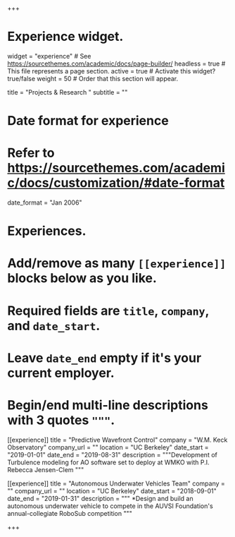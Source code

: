 +++
# Experience widget.
widget = "experience"  # See https://sourcethemes.com/academic/docs/page-builder/
headless = true  # This file represents a page section.
active = true  # Activate this widget? true/false
weight = 50  # Order that this section will appear.

title = "Projects & Research "
subtitle = ""

# Date format for experience
#   Refer to https://sourcethemes.com/academic/docs/customization/#date-format
date_format = "Jan 2006"

# Experiences.
#   Add/remove as many `[[experience]]` blocks below as you like.
#   Required fields are `title`, `company`, and `date_start`.
#   Leave `date_end` empty if it's your current employer.
#   Begin/end multi-line descriptions with 3 quotes `"""`.

  
  
[[experience]]
  title = "Predictive Wavefront Control"
  company = "W.M. Keck Observatory"
  company_url = ""
  location = "UC Berkeley"
  date_start = "2019-01-01"
  date_end = "2019-08-31"
  description = """Development of Turbulence modeling for AO software set to deploy at WMKO with P.I. Rebecca Jensen-Clem
  """
 
 
[[experience]]
  title = "Autonomous Underwater Vehicles Team"
  company = ""
  company_url = ""
  location = "UC Berkeley"
  date_start = "2018-09-01"
  date_end = "2019-01-31"
  description = """
  *Design and build an autonomous underwater vehicle to compete in the AUVSI Foundation's annual-collegiate RoboSub competition
  """
  

+++
